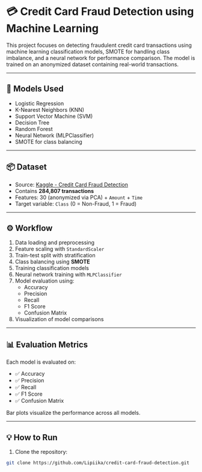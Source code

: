# 💳 Credit Card Fraud Detection using Machine Learning

This project focuses on detecting fraudulent credit card transactions using machine learning classification models, SMOTE for handling class imbalance, and a neural network for performance comparison. The model is trained on an anonymized dataset containing real-world transactions.

---

## 🧠 Models Used

- Logistic Regression  
- K-Nearest Neighbors (KNN)  
- Support Vector Machine (SVM)  
- Decision Tree  
- Random Forest  
- Neural Network (MLPClassifier)  
- SMOTE for class balancing

---

## 📦 Dataset

- Source: [Kaggle - Credit Card Fraud Detection](https://www.kaggle.com/datasets/mlg-ulb/creditcardfraud)
- Contains **284,807 transactions**  
- Features: 30 (anonymized via PCA) + `Amount` + `Time`  
- Target variable: `Class` (0 = Non-Fraud, 1 = Fraud)

---

## ⚙️ Workflow

1. Data loading and preprocessing  
2. Feature scaling with `StandardScaler`  
3. Train-test split with stratification  
4. Class balancing using **SMOTE**  
5. Training classification models  
6. Neural network training with `MLPClassifier`  
7. Model evaluation using:
   - Accuracy
   - Precision
   - Recall
   - F1 Score
   - Confusion Matrix
8. Visualization of model comparisons

---

## 📊 Evaluation Metrics

Each model is evaluated on:

- ✅ Accuracy  
- ✅ Precision  
- ✅ Recall  
- ✅ F1 Score  
- ✅ Confusion Matrix  

Bar plots visualize the performance across all models.

---

## 💡 How to Run

1. Clone the repository:
```bash
git clone https://github.com/Lipiika/credit-card-fraud-detection.git
